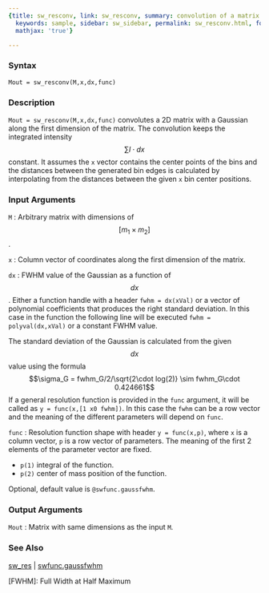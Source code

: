 ```yaml
---
{title: sw_resconv, link: sw_resconv, summary: convolution of a matrix and a Gaussian,
  keywords: sample, sidebar: sw_sidebar, permalink: sw_resconv.html, folder: swfiles,
  mathjax: 'true'}

---
```

  
### Syntax
  
`Mout = sw_resconv(M,x,dx,func)`
  
### Description
  
`Mout = sw_resconv(M,x,dx,func)` convolutes a 2D matrix with a Gaussian
along the first dimension of the matrix. The convolution keeps the
integrated intensity $$\sum I\cdot dx$$ constant. It assumes the `x` vector
contains the center points of the bins and the distances between the
generated bin edges is calculated by interpolating from the distances
between the given `x` bin center positions.
  
### Input Arguments
  
`M`
: Arbitrary matrix with dimensions of $$[m_1\times m_2]$$.
  
`x`
: Column vector of coordinates along the first dimension of the
  matrix.
  
`dx`
: FWHM value of the Gaussian as a
  function of $$dx$$. Either a function handle with a header `fwhm =
  dx(xVal)` or a vector of polynomial coefficients that produces the
  right standard deviation. In this case in the function the following
  line will be executed `fwhm = polyval(dx,xVal)` or a constant FWHM
  value.
 
  The standard deviation of the Gaussian is calculated from the given
  $$dx$$ value using the formula $$\sigma_G = fwhm_G/2/\sqrt{2\cdot log(2)}
  \sim fwhm_G\cdot 0.424661$$
  If a general resolution function is provided in the `func` argument,
  it will be called as `y = func(x,[1 x0 fwhm])`. In this case the `fwhm`
  can be a row vector and the meaning of the different parameters will
  depend on `func`.
  
`func`
: Resolution function shape with header `y = func(x,p)`,
  where `x` is a column vector, `p` is a row vector of parameters. The
  meaning of the first 2 elements of the parameter vector are fixed.
 
  * `p(1)` integral of the function.
  * `p(2)` center of mass position of the function.
 
  Optional, default value is `@swfunc.gaussfwhm`.
  
### Output Arguments
  
`Mout`
: Matrix with same dimensions as the input `M`.
  
### See Also
  
[sw_res](sw_res.html) \| [swfunc.gaussfwhm](swfunc_gaussfwhm.html)
 
[FWHM]: Full Width at Half Maximum
 

